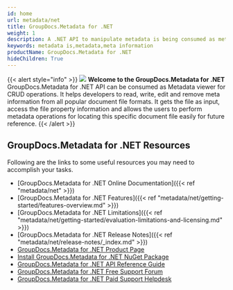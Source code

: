 ```yaml
---
id: home
url: metadata/net
title: GroupDocs.Metadata for .NET
weight: 1
description: A .NET API to manipulate metadata is being consumed as metadata viewer for CRUD operations. It helps developers to read, write, edit and remove meta information from all popular document file formats
keywords: metadata is,metadata,meta information
productName: GroupDocs.Metadata for .NET
hideChildren: True
---
```

{{< alert style="info" >}}
![](/metadata/net/images/home.png) **Welcome to the GroupDocs.Metadata for .NET**  
GroupDocs.Metadata for .NET API can be consumed as Metadata viewer for CRUD operations. It helps developers to read, write, edit and remove meta information from all popular document file formats. It gets the file as input, access the file property information and allows the users to perform metadata operations for locating this specific document file easily for future reference. 
{{< /alert >}}

## GroupDocs.Metadata for .NET Resources
Following are the links to some useful resources you may need to accomplish your tasks.
*   [GroupDocs.Metadata for .NET Online Documentation]({{< ref "metadata/net" >}})
*   [GroupDocs.Metadata for .NET Features]({{< ref "metadata/net/getting-started/features-overview.md" >}})
*   [GroupDocs.Metadata for .NET Limitations]({{< ref "metadata/net/getting-started/evaluation-limitations-and-licensing.md" >}})
*   [GroupDocs.Metadata for .NET Release Notes]({{< ref "metadata/net/release-notes/_index.md" >}})
*   [GroupDocs.Metadata for .NET Product Page](https://products.groupdocs.com/metadata/net)
*   [Install GroupDocs.Metadata for .NET NuGet Package](https://www.nuget.org/packages/GroupDocs.Metadata/)
*   [GroupDocs.Metadata for .NET API Reference Guide](https://apireference.groupdocs.com/net/metadata)
*   [GroupDocs.Metadata for .NET Free Support Forum](https://forum.groupdocs.com/c/metadata)
*   [GroupDocs.Metadata for .NET Paid Support Helpdesk](https://helpdesk.groupdocs.com/)
